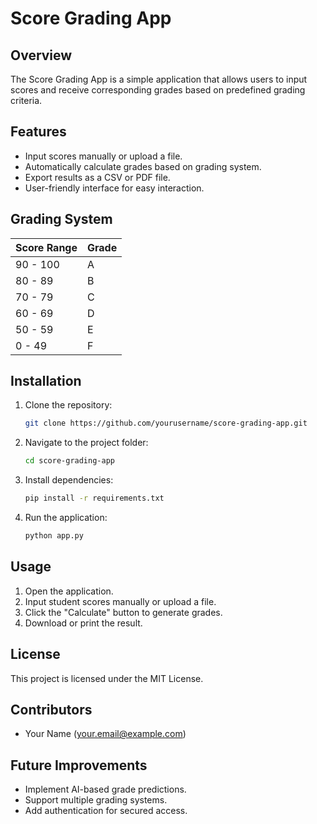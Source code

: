 # Score Grading App

## Overview
The Score Grading App is a simple application that allows users to input scores and receive corresponding grades based on predefined grading criteria.

## Features
- Input scores manually or upload a file.
- Automatically calculate grades based on grading system.
- Export results as a CSV or PDF file.
- User-friendly interface for easy interaction.

## Grading System
| Score Range | Grade |
|------------|-------|
| 90 - 100   | A     |
| 80 - 89    | B     |
| 70 - 79    | C     |
| 60 - 69    | D     |
| 50 - 59    | E     |
| 0 - 49     | F     |

## Installation
1. Clone the repository:
   ```bash
   git clone https://github.com/yourusername/score-grading-app.git
   ```
2. Navigate to the project folder:
   ```bash
   cd score-grading-app
   ```
3. Install dependencies:
   ```bash
   pip install -r requirements.txt
   ```
4. Run the application:
   ```bash
   python app.py
   ```

## Usage
1. Open the application.
2. Input student scores manually or upload a file.
3. Click the "Calculate" button to generate grades.
4. Download or print the result.

## License
This project is licensed under the MIT License.

## Contributors
- Your Name (your.email@example.com)

## Future Improvements
- Implement AI-based grade predictions.
- Support multiple grading systems.
- Add authentication for secured access.
